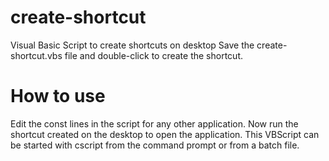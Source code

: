 # create-shortcut
Visual Basic Script to create shortcuts on desktop
Save the create-shortcut.vbs file and double-click to create the shortcut.
# How to use
Edit the const lines in the script for any other application.
Now run the shortcut created on the desktop to open the application.
This VBScript can be started with cscript from the command prompt or from a batch file.
```C:\> cscript //Nologo //B create-shortcut.vbs
